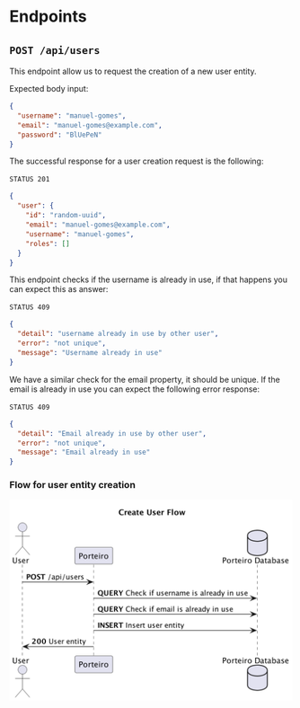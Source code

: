 # Endpoints

## `POST /api/users`

This endpoint allow us to request the creation of a new user entity.

Expected body input:

```json
{
  "username": "manuel-gomes",
  "email": "manuel-gomes@example.com",
  "password": "BlUePeN"
}
```

The successful response for a user creation request is the following:

`STATUS 201`

```json
{
  "user": {
    "id": "random-uuid",
    "email": "manuel-gomes@example.com",
    "username": "manuel-gomes",
    "roles": []
  }
}
```

This endpoint checks if the username is already in use, if that happens you can expect this as answer:

`STATUS 409`

```json
{
  "detail": "username already in use by other user",
  "error": "not unique",
  "message": "Username already in use"
}
```

We have a similar check for the email property, it should be unique.
If the email is already in use you can expect the following error response:

`STATUS 409`

```json
{
  "detail": "Email already in use by other user",
  "error": "not unique",
  "message": "Email already in use"
}
```

### Flow for user entity creation 

![Create user entity flow](flows/create-user-flow.png)